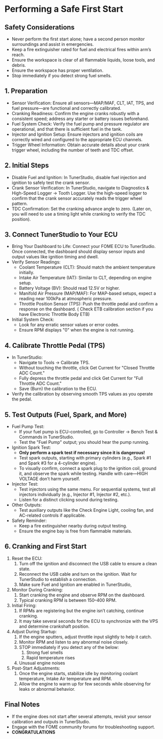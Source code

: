 # Performing a Safe First Start

## Safety Considerations

- Never perform the first start alone; have a second person monitor surroundings and assist in emergencies.
- Keep a fire extinguisher rated for fuel and electrical fires within arm’s reach.
- Ensure the workspace is clear of all flammable liquids, loose tools, and debris.
- Ensure the workspace has proper ventilation.
- Stop immediately if you detect strong fuel smells.

## 1. Preparation

- Sensor Verification: Ensure all sensors—MAP/MAF, CLT, IAT, TPS, and fuel pressure—are functional and correctly calibrated.
- Cranking Readiness: Confirm the engine cranks robustly with a consistent speed; address any starter or battery issues beforehand.
- Fuel System Check: Verify the fuel pump and pressure regulator are operational, and that there is sufficient fuel in the tank.
- Injector and Ignition Setup: Ensure injectors and ignition coils are correctly wired and configured to the appropriate ECU channels.
- Trigger Wheel Information: Obtain accurate details about your crank trigger wheel, including the number of teeth and TDC offset.

## 2. Initial Steps

- Disable Fuel and Ignition: In TunerStudio, disable fuel injection and ignition to safely test the crank sensor.
- Crank Sensor Verification: In TunerStudio, navigate to Diagnostics & High-Speed Logger → Tooth Logger. Use the high-speed logger to confirm that the crank sensor accurately reads the trigger wheel pattern.
- TDC Confirmation: Set the cranking advance angle to zero. (Later on, you will need to use a timing light while cranking to verify the TDC position).

## 3. Connect TunerStudio to Your ECU

- Bring Your Dashboard to Life: Connect your FOME ECU to TunerStudio. Once connected, the dashboard should display sensor inputs and output values like ignition timing and dwell.
- Verify Sensor Readings:
  - Coolant Temperature (CLT): Should match the ambient temperature initially.
  - Intake Air Temperature (IAT): Similar to CLT, depending on engine setup.
  - Battery Voltage (BV): Should read 12.5V or higher.
  - Manifold Air Pressure (MAP/MAF): For MAP-based setups, expect a reading near 100kPa at atmospheric pressure.
  - Throttle Position Sensor (TPS): Push the throttle pedal and confirm a response on the dashboard. ( Check ETB calibration section if you have Electronic Throttle Body ETB)
- Initial System Check:
  - Look for any erratic sensor values or error codes.
  - Ensure RPM displays "0" when the engine is not running.

## 4. Calibrate Throttle Pedal (TPS)

- In TunerStudio:
  - Navigate to Tools → Calibrate TPS.
  - Without touching the throttle, click Get Current for "Closed Throttle ADC Count."
  - Fully depress the throttle pedal and click Get Current for "Full Throttle ADC Count."
  - Save (Burn) the calibration to the ECU.
- Verify the calibration by observing smooth TPS values as you operate the pedal.

## 5. Test Outputs (Fuel, Spark, and More)

- Fuel Pump Test:
  - If your fuel pump is ECU-controlled, go to Controller → Bench Test & Commands in TunerStudio.
  - Test the "Fuel Pump" output; you should hear the pump running.
- Ignition Spark Test:
  - **Only perform a spark test if necessary since it is dangerous!**
  - Test spark outputs, starting with primary cylinders (e.g., Spark #1 and Spark #3 for a 4-cylinder engine).
  - To visually confirm, connect a spark plug to the ignition coil, ground it, and observe the spark while testing. Handle with care—HIGH VOLTAGE don’t harm yourself.
- Injector Test:
  - Test injectors using the same menu. For sequential systems, test all injectors individually (e.g., Injector #1, Injector #2, etc.).
  - Listen for a distinct clicking sound during testing.
- Other Outputs:
  - Test auxiliary outputs like the Check Engine Light, cooling fan, and AC-related controls if applicable.
- Safety Reminder:
  - Keep a fire extinguisher nearby during output testing.
  - Ensure the engine bay is free from flammable materials.

## 6. Cranking and First Start

1. Reset the ECU:
    1. Turn off the ignition and disconnect the USB cable to ensure a clean state.
    1. Reconnect the USB cable and turn on the ignition. Wait for TunerStudio to establish a connection.
    1. Make sure Fuel and Ignition are enabled in TunerStudio,
1. Monitor During Cranking:
    1. Start cranking the engine and observe RPM on the dashboard.
    1. Typical cranking RPM is between 150–400 RPM.
1. Initial Firing:
    1. If RPMs are registering but the engine isn’t catching, continue cranking.
    1. It may take several seconds for the ECU to synchronize with the VPS and determine crankshaft position.
1. Adjust During Startup:
    1. If the engine sputters, adjust throttle input slightly to help it catch.
    1. Monitor RPM and listen to any abnormal noise closely.
    1. STOP immediately if you detect any of the below:
        1. Strong fuel smells
        1. Rapid temperature rises
    1. Unusual engine noises
1. Post-Start Adjustments:
    1. Once the engine starts, stabilize idle by monitoring coolant temperature, Intake Air temperature and RPM.
    1. Allow the engine to warm up for few seconds while observing for leaks or abnormal behavior.

## Final Notes

- If the engine does not start after several attempts, revisit your sensor calibration and outputs in TunerStudio.
- Engage with the FOME community forums for troubleshooting support.
- **CONGRATULATIONS**
